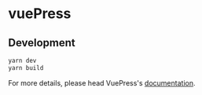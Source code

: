 # vuePress

> 

## Development

```bash
yarn dev
yarn build
```

For more details, please head VuePress's [documentation](https://v1.vuepress.vuejs.org/).

